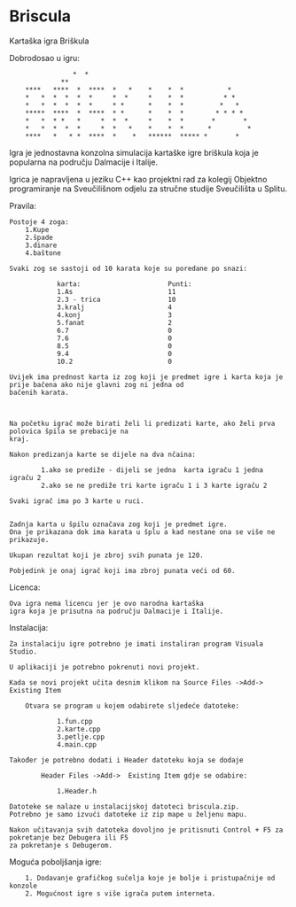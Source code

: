 # Briscula
Kartaška igra Briškula


Dobrodosao u igru:

			        *  *
				 **
		****   ****  *  ****  *   *    *    *  *           *
		*   *  *  *  *  *     *  *     *    *  *          * *
		*   *  *  *  *  *     * *      *    *  *         *   *
		*****  ****  *  ****  * *      *    *  *        * * * *   
		*   *  * *   *     *  *  *     *    *  *       *       *
		*   *  *  *  *     *  *   *    *    *  *      *         *
		****   *   * *  ****  *    *   ******  ***** * 		 *


Igra je jednostavna konzolna simulacija kartaške igre briškula koja je popularna
na području Dalmacije i Italije.


Igrica je napravljena u jeziku C++ kao projektni rad za kolegij Objektno programiranje na 
Sveučilišnom odjelu za stručne studije Sveučilišta u Splitu.

Pravila:

	Postoje 4 zoga:
		1.Kupe
		2.špade
		3.dinare
		4.baštone

	Svaki zog se sastoji od 10 karata koje su poredane po snazi:
			
				karta:						Punti:
				1.As						11
				2.3 - trica					10
				3.kralj						4
				4.konj						3
				5.fanat						2
				6.7							0
				7.6							0
				8.5							0
				9.4							0
				10.2						0

	Uvijek ima prednost karta iz zog koji je predmet igre i karta koja je prije bačena ako nije glavni zog ni jedna od 
	bačenih karata.



	Na početku igrač može birati želi li predizati karte, ako želi prva polovica špila se prebacije na 
	kraj.

	Nakon predizanja karte se dijele na dva nčaina:

			1.ako se prediže - dijeli se jedna  karta igraču 1 jedna igraču 2 
			2.ako se ne prediže tri karte igraču 1 i 3 karte igraču 2

	Svaki igrač ima po 3 karte u ruci.


	Zadnja karta u špilu označava zog koji je predmet igre.
	Ona je prikazana dok ima karata u šplu a kad nestane ona se više ne prikazuje.

	Ukupan rezultat koji je zbroj svih punata je 120.

	Pobjedink je onaj igrač koji ima zbroj punata veći od 60.


Licenca: 

	Ova igra nema licencu jer je ovo narodna kartaška
	igra koja je prisutna na području Dalmacije i Italije.



Instalacija:

	Za instalaciju igre potrebno je imati instaliran program Visuala Studio.

	U aplikaciji je potrebno pokrenuti novi projekt.

	Kada se novi projekt učita desnim klikom na Source Files ->Add->  Existing Item
			
		Otvara se program u kojem odabirete sljedeće datoteke:

				1.fun.cpp
				2.karte.cpp
				3.petlje.cpp
				4.main.cpp

	Također je potrebno dodati i Header datoteku koja se dodaje 
			
			Header Files ->Add->  Existing Item gdje se odabire:

				1.Header.h

	Datoteke se nalaze u instalacijskoj datoteci briscula.zip.
	Potrebno je samo izvući datoteke iz zip mape u željenu mapu.

	Nakon učitavanja svih datoteka dovoljno je pritisnuti Control + F5 za pokretanje bez Debugera ili F5
	za pokretanje s Debugerom.




Moguća poboljšanja igre:

		1. Dodavanje grafičkog sučelja koje je bolje i pristupačnije od konzole
		2. Mogućnost igre s više igrača putem interneta.
	
